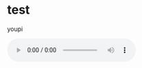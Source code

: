 # test

youpi

<audio controls><source src="sing_audio/mallet_acoustic_002-060-127_gt.wav" type="audio/wav"></audio>
